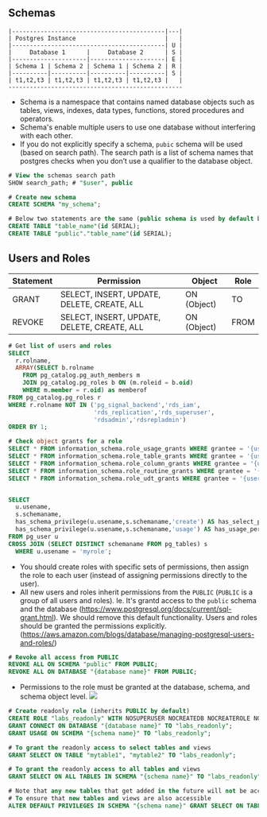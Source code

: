 ## Schemas

```
|-------------------------------------------|---|
| Postgres Instance                         |   |
|-------------------------------------------| U |
|     Database 1      |     Database 2      | S |
|---------------------|---------------------| E |
| Schema 1 | Schema 2 | Schema 1 | Schema 2 | R |
|----------|----------|----------|----------| S |
| t1,t2,t3 | t1,t2,t3 | t1,t2,t3 | t1,t2,t3 |   |
-------------------------------------------------
```

- Schema is a namespace that contains named database objects such as tables, views, indexes, data types, functions, stored procedures and operators. 
- Schema's enable multiple users to use one database without interfering with each other. 
- If you do not explicitly specify a schema, `pubic` schema will be used (based on search path). The search path is a list of schema names that postgres checks when you don’t use a qualifier to the database object. 

```sql
# View the schemas search path
SHOW search_path; # "$user", public
```

```sql
# Create new schema
CREATE SCHEMA "my_schema";

# Below two statements are the same (public schema is used by default based on search path) 
CREATE TABLE "table_name"(id SERIAL);
CREATE TABLE "public"."table_name"(id SERIAL);
```

## Users and Roles

| Statement | Permission | Object | Role |  
| --------- | ---------- | ------ | ---- |
| GRANT     | SELECT, INSERT, UPDATE, DELETE, CREATE, ALL | ON (Object) | TO |
| REVOKE    | SELECT, INSERT, UPDATE, DELETE, CREATE, ALL | ON (Object) | FROM |

```sql
# Get list of users and roles
SELECT
  r.rolname, 
  ARRAY(SELECT b.rolname
    FROM pg_catalog.pg_auth_members m
    JOIN pg_catalog.pg_roles b ON (m.roleid = b.oid)
    WHERE m.member = r.oid) as memberof
FROM pg_catalog.pg_roles r
WHERE r.rolname NOT IN ('pg_signal_backend','rds_iam',
                        'rds_replication','rds_superuser',
                        'rdsadmin','rdsrepladmin')
ORDER BY 1;

# Check object grants for a role
SELECT * FROM information_schema.role_usage_grants WHERE grantee = '{user}';
SELECT * FROM information_schema.role_table_grants WHERE grantee = '{user}';
SELECT * FROM information_schema.role_column_grants WHERE grantee = '{user}';
SELECT * FROM information_schema.role_routine_grants WHERE grantee = '{user}';
SELECT * FROM information_schema.role_udt_grants WHERE grantee = '{user}';


SELECT
  u.usename,
  s.schemaname,
  has_schema_privilege(u.usename,s.schemaname,'create') AS has_select_permission,
  has_schema_privilege(u.usename,s.schemaname,'usage') AS has_usage_permission
FROM pg_user u
CROSS JOIN (SELECT DISTINCT schemaname FROM pg_tables) s
  WHERE u.usename = 'myrole';
```

- You should create roles with specific sets of permissions, then assign the role to each user (instead of assigning permissions directly to the user).
- All new users and roles inherit permissions from the `PUBLIC` (`PUBLIC` is a group of all users and roles). Ie. It's grantd access to the `public` schema and the database (https://www.postgresql.org/docs/current/sql-grant.html). We should remove this default functionality. Users and roles should be granted the permissions explicitly. (https://aws.amazon.com/blogs/database/managing-postgresql-users-and-roles/)

```sql
# Revoke all access from PUBLIC
REVOKE ALL ON SCHEMA "public" FROM PUBLIC;
REVOKE ALL ON DATABASE "{database name}" FROM PUBLIC;
```

- Permissions to the role must be granted at the database, schema, and schema object level.
![](https://d2908q01vomqb2.cloudfront.net/887309d048beef83ad3eabf2a79a64a389ab1c9f/2019/03/01/managing-postgresql-users-3.gif)

```sql
# Create readonly role (inherits PUBLIC by default)
CREATE ROLE "labs_readonly" WITH NOSUPERUSER NOCREATEDB NOCREATEROLE NOINHERIT NOLOGIN;
GRANT CONNECT ON DATABASE "{database name}" TO "labs_readonly";
GRANT USAGE ON SCHEMA "{schema name}" TO "labs_readonly";

# To grant the readonly access to select tables and views
GRANT SELECT ON TABLE "mytable1", "mytable2" TO "labs_readonly";

# To grant the readonly access to all tables and views
GRANT SELECT ON ALL TABLES IN SCHEMA "{schema name}" TO "labs_readonly";

# Note that any new tables that get added in the future will not be accessible by the labs_readonly role
# To ensure that new tables and views are also accessible
ALTER DEFAULT PRIVILEGES IN SCHEMA "{schema name}" GRANT SELECT ON TABLES TO "labs_readonly";
````
